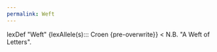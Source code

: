 ```yaml
---
permalink: Weft
---
```


lexDef "Weft" {lexAllele(s)::: Croen {pre-overwrite}} < N.B. "A Weft of Letters".